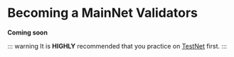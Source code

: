 # Becoming a MainNet Validators

**Coming soon**

::: warning
It is **HIGHLY** recommended that you practice on [TestNet](become-testnet-validator.md) first.
:::
